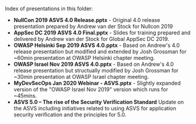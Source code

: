 Index of presentations in this folder:
- **NullCon 2019 ASVS 4.0 Release.pptx** - Original 4.0 release presentation prepared by Andrew van der Stock for Nullcon 2019
- **AppSec DC 2019 ASVS 4.0 Final.pptx** - Slides for training prepared and delivered by Andrew van der Stock for Global AppSec DC 2019.
- **OWASP Helsinki Sep 2019 ASVS 4.0.pptx** - Based on Andrew's 4.0 release presentation but modified and extended by Josh Grossman for ~60min presentation at OWASP Helsinki chapter meeting.
- **OWASP Israel Nov 2019 ASVS 4.0.pptx** - Based on Andrew's 4.0 release presentation but structually modified by Josh Grossman for ~30min presentation at OWASP Israel chapter meeting.
- **MyDevSecOps Jan 2020 Webinar - ASVS.pptx** - Slightly expanded version of the "OWASP Israel Nov 2019" version which runs for ~45mins.
- **ASVS 5.0 – The rise of the Security Verification Standard** Update on the ASVS including initiatives related to using ASVS for application security verification and the principles for 5.0.